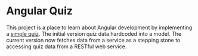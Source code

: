 # Angular Quiz

This project is a place to learn about Angular development by implementing a [simple quiz]( https://stackblitz.com/edit/angular-ta8b32?file=Readme.md ). The initial version quiz data hardcoded into a model. The current version now fetches data from a service as a stepping stone to accessing quiz data from a RESTful web service. 

